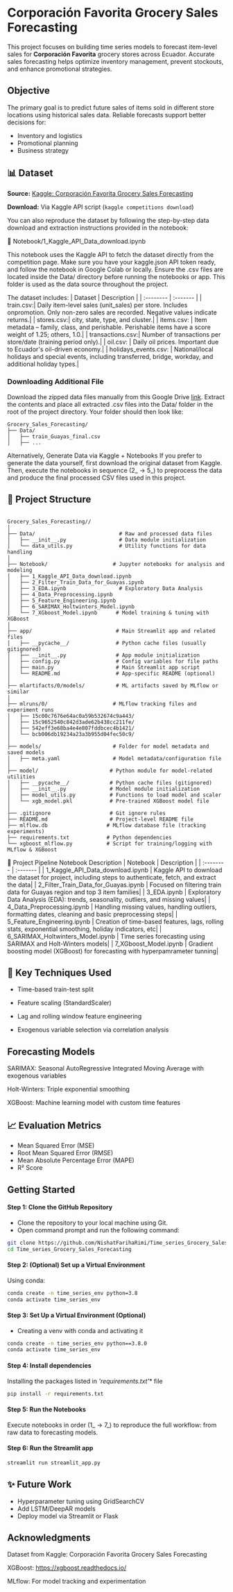 # Corporación Favorita Grocery Sales Forecasting

This project focuses on building time series models to forecast item-level sales for **Corporación Favorita** grocery stores across Ecuador. Accurate sales forecasting helps optimize inventory management, prevent stockouts, and enhance promotional strategies.

## Objective
The primary goal is to predict future sales of items sold in different store locations using historical sales data. Reliable forecasts support better decisions for:

- Inventory and logistics
- Promotional planning
- Business strategy

## 📊 Dataset
**Source:** [Kaggle: Corporación Favorita Grocery Sales Forecasting](https://www.kaggle.com/competitions/favorita-grocery-sales-forecasting)

**Download:** Via Kaggle API script (`kaggle competitions download`)

You can also reproduce the dataset by following the step-by-step data download and extraction instructions provided in the notebook:

📓 Notebook/1_Kaggle_API_Data_download.ipynb

This notebook uses the Kaggle API to fetch the dataset directly from the competition page. Make sure you have your kaggle.json API token ready, and follow the notebook in Google Colab or locally. Ensure the .csv files are located inside the Data/ directory before running the notebooks or app. This folder is used as the data source throughout the project.


The dataset includes:
| Dataset | Description    |
| :-------- | :------- |
| train.csv:| Daily item-level sales (unit_sales) per store. Includes onpromotion. Only non-zero sales are recorded. Negative values indicate returns.|
| stores.csv:| city, state, type, and cluster.|
| items.csv: | Item metadata – family, class, and perishable. Perishable items have a score weight of 1.25; others, 1.0.|
| transactions.csv:| Number of transactions per store/date (training period only).|
| oil.csv: | Daily oil prices. Important due to Ecuador's oil-driven economy.|
| holidays_events.csv: | National/local holidays and special events, including transferred, bridge, workday, and additional holiday types.|

### Downloading Additional File
Download the zipped data files manually from this Google Drive [link](https://drive.google.com/file/d/1lcXGfg32fbnm8_12WaAWejymi0cu2DXP/view?usp=sharing). Extract the contents and
place all extracted .csv files into the Data/ folder in the root of the project directory.
Your folder should then look like:
```text
Grocery_Sales_Forecasting/
├── Data/
│   ├── train_Guayas_final.csv
│   ├── ...
```
Alternatively, Generate Data via Kaggle + Notebooks
If you prefer to generate the data yourself, first download the original dataset from Kaggle. Then, execute the notebooks in sequence (2_ → 5_) to preprocess the data and produce the final processed CSV files used in this project.

## 📁 Project Structure

```text

Grocery_Sales_Forecasting//
│
├── Data/                           # Raw and processed data files
│   ├── __init__.py                 # Data module initialization
│   └── data_utils.py               # Utility functions for data handling
│
├── Notebook/                     # Jupyter notebooks for analysis and modeling
│   ├── 1_Kaggle_API_Data_download.ipynb
│   ├── 2_Filter_Train_Data_for_Guayas.ipynb
│   ├── 3_EDA.ipynb                 # Exploratory Data Analysis
│   ├── 4_Data_Preprocessing.ipynb
│   ├── 5_Feature_Engineering.ipynb
│   ├── 6_SARIMAX_Holtwinters_Model.ipynb
│   └── 7_XGboost_Model.ipynb      # Model training & tuning with XGBoost
│
├── app/                           # Main Streamlit app and related files
│   ├── __pycache__/               # Python cache files (usually gitignored)
│   ├── __init__.py                # App module initialization
│   ├── config.py                  # Config variables for file paths
│   ├── main.py                    # Main Streamlit app script
│   └── README.md                  # App-specific README (optional)
│
├── mlartifacts/0/models/          # ML artifacts saved by MLflow or similar
│
├── mlruns/0/                     # MLflow tracking files and experiment runs
│   ├── 15c00c7676e64ac0a59b532674c9a443/
│   ├── 15c9652540c842d3ade62b438cc211fe/
│   ├── 542eff3e68ba4e4e807fddbcec4b1421/
│   └── bcb006db19234a23a3b955d04fec50c9/
│
├── models/                       # Folder for model metadata and saved models
│   ├── meta.yaml                 # Model metadata/configuration file
│
├── model/                       # Python module for model-related utilities
│   ├── __pycache__/             # Python cache files (gitignored)
│   ├── __init__.py              # Model module initialization
│   ├── model_utils.py           # Functions to load model and scaler
│   └── xgb_model.pkl            # Pre-trained XGBoost model file
│
├── .gitignore                   # Git ignore rules
├── README.md                    # Project-level README file
├── mlflow.db                   # MLflow database file (tracking experiments)
├── requirements.txt            # Python dependencies
└── xgboost_mlflow.py           # Script for training/logging with MLflow & XGBoost

```
🔬 Project Pipeline
Notebook	Description
| Notebook | Description    |
| :-------- | :------- |
| 1_Kaggle_API_Data_download.ipynb | Kaggle API to download the dataset for project, including steps to authenticate, fetch, and extract the data|
| 2_Filter_Train_Data_for_Guayas.ipynb | Focused on filtering train data for Guayas region and top 3 item families|
| 3_EDA.ipynb | Exploratory Data Analysis (EDA): trends, seasonality, outliers, and missing values|
| 4_Data_Preprocessing.ipynb | Handling missing values, handling outliers, formatting dates, cleaning and basic preprocessing steps|
| 5_Feature_Engineering.ipynb | Creation of time-based features, lags, rolling stats, exponential smoothing, holiday indicators, etc|
| 6_SARIMAX_Holtwinters_Model.ipynb | Time series forecasting using SARIMAX and Holt-Winters models|
| 7_XGboost_Model.ipynb | Gradient boosting model (XGBoost) for forecasting with hyperpamrameter tunning|


## 🔧 Key Techniques Used
* Time-based train-test split

* Feature scaling (StandardScaler)

* Lag and rolling window feature engineering

* Exogenous variable selection via correlation analysis


## Forecasting Models

SARIMAX: Seasonal AutoRegressive Integrated Moving Average with exogenous variables

Holt-Winters: Triple exponential smoothing

XGBoost: Machine learning model with custom time features

## 📈  Evaluation Metrics
* Mean Squared Error (MSE)
* Root Mean Squared Error (RMSE)
* Mean Absolute Percentage Error (MAPE)
* R² Score


## Getting Started
#### Step 1: Clone the GitHub Repository 
* Clone the repository to your local machine using Git.
* Open command prompt and run the following command:
```bash
git clone https://github.com/NishatFarihaRimi/Time_series_Grocery_Sales_Forecasting.git
cd Time_series_Grocery_Sales_Forecasting

```
#### Step 2: (Optional) Set up a Virtual Environment
Using conda:
```bash
conda create -n time_series_env python=3.8
conda activate time_series_env
```
#### Step 3: Set Up a Virtual Environment (Optional)
* Creating a venv with conda and activating it
```bash
conda create -n time_series_env python==3.8.0
conda activate time_series_env
```
#### Step 4: Install dependencies
 Installing the packages listed in *'requirements.txt'** file
```bash
pip install -r requirements.txt
```
#### Step 5: Run the Notebooks
Execute notebooks in order (1_ → 7_) to reproduce the full workflow: from raw data to forecasting models.

#### Step 6: Run the Streamlit app
```bash
streamlit run streamlit_app.py
```


## ✨ Future Work
* Hyperparameter tuning using GridSearchCV
* Add LSTM/DeepAR models
* Deploy model via Streamlit or Flask

## Acknowledgments
Dataset from Kaggle: Corporación Favorita Grocery Sales Forecasting

XGBoost: https://xgboost.readthedocs.io/

MLflow: For model tracking and experimentation












